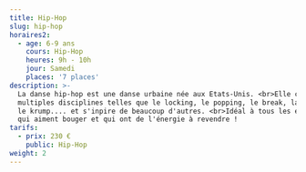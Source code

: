 ```yaml
---
title: Hip-Hop
slug: hip-hop
horaires2:
  - age: 6-9 ans
    cours: Hip-Hop
    heures: 9h - 10h
    jour: Samedi
    places: '7 places'
description: >-
  La danse hip-hop est une danse urbaine née aux Etats-Unis. <br>Elle compte de
  multiples disciplines telles que le locking, le popping, le break, la house,
  le krump.... et s'inpire de beaucoup d'autres. <br>Idéal à tous les enfants
  qui aiment bouger et qui ont de l'énergie à revendre !
tarifs:
  - prix: 230 €
    public: Hip-Hop
weight: 2
---
```

